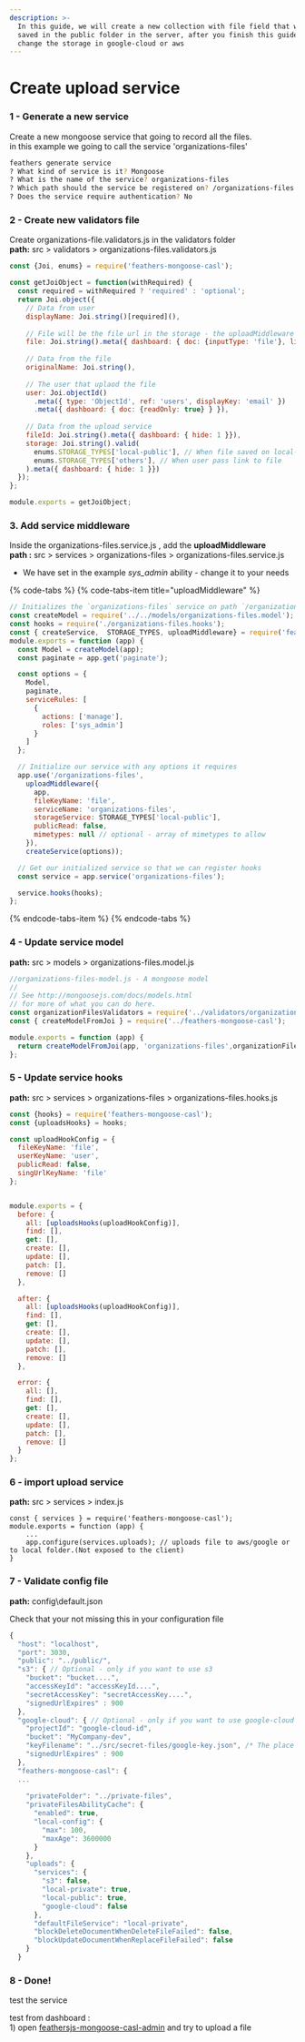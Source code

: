 ```yaml
---
description: >-
  In this guide, we will create a new collection with file field that will be
  saved in the public folder in the server, after you finish this guide you can
  change the storage in google-cloud or aws
---
```


# Create upload service

###  **1 - Generate a new service** 

Create a new mongoose service that going to record all the files.  
in this example we going to call the service 'organizations-files'

```bash
feathers generate service
? What kind of service is it? Mongoose
? What is the name of the service? organizations-files
? Which path should the service be registered on? /organizations-files
? Does the service require authentication? No
```

### 2 - Create new validators file

Create organizations-file.validators.js in the validators folder  
**path:**  src &gt; validators &gt; organizations-files.validators.js

```javascript
const {Joi, enums} = require('feathers-mongoose-casl');

const getJoiObject = function(withRequired) {
  const required = withRequired ? 'required' : 'optional';
  return Joi.object({
    // Data from user
    displayName: Joi.string()[required](),
    
    // File will be the file url in the storage - the uploadMiddleware will handle this value
    file: Joi.string().meta({ dashboard: { doc: {inputType: 'file'}, list: {type: 'link'} } }),
    
    // Data from the file
    originalName: Joi.string(),
   
    // The user that uplaod the file
    user: Joi.objectId()
      .meta({ type: 'ObjectId', ref: 'users', displayKey: 'email' })
      .meta({ dashboard: { doc: {readOnly: true} } }),
    
    // Data from the upload service
    fileId: Joi.string().meta({ dashboard: { hide: 1 }}),
    storage: Joi.string().valid(
      enums.STORAGE_TYPES['local-public'], // When file saved on local-storage
      enums.STORAGE_TYPES['others'], // When user pass link to file
    ).meta({ dashboard: { hide: 1 }})
  });
};

module.exports = getJoiObject;
```

### 3. Add service m**iddleware** 

Inside the  organizations-files.service.js , add the **uploadMiddleware   
path :** src &gt; services &gt; organizations-files &gt; organizations-files.service.js

* We have set in the example _sys\_admin_ ability - change it to your needs

{% code-tabs %}
{% code-tabs-item title="uploadMiddleware" %}
```javascript
// Initializes the `organizations-files` service on path `/organizations-files`
const createModel = require('../../models/organizations-files.model');
const hooks = require('./organizations-files.hooks');
const { createService,  STORAGE_TYPES, uploadMiddleware} = require('feathers-mongoose-casl');
module.exports = function (app) {
  const Model = createModel(app);
  const paginate = app.get('paginate');

  const options = {
    Model,
    paginate,
    serviceRules: [
      {
        actions: ['manage'],
        roles: ['sys_admin']
      }
    ]
  };

  // Initialize our service with any options it requires
  app.use('/organizations-files',
    uploadMiddleware({
      app,
      fileKeyName: 'file',
      serviceName: 'organizations-files',
      storageService: STORAGE_TYPES['local-public'],
      publicRead: false,
      mimetypes: null // optional - array of mimetypes to allow
    }),
    createService(options));

  // Get our initialized service so that we can register hooks
  const service = app.service('organizations-files');

  service.hooks(hooks);
};

```
{% endcode-tabs-item %}
{% endcode-tabs %}

### 4 - Update service model

**path:** src &gt; models &gt; organizations-files.model.js

```javascript
//organizations-files-model.js - A mongoose model
// 
// See http://mongoosejs.com/docs/models.html
// for more of what you can do here.
const organizationFilesValidators = require('../validators/organizations-files.validators');
const { createModelFromJoi } = require('../feathers-mongoose-casl');

module.exports = function (app) {
  return createModelFromJoi(app, 'organizations-files',organizationFilesValidators);
};

```

### 5 - Update  service hooks

**path:** src &gt; services &gt; organizations-files &gt; organizations-files.hooks.js

```javascript
const {hooks} = require('feathers-mongoose-casl');
const {uploadsHooks} = hooks;

const uploadHookConfig = {
  fileKeyName: 'file',
  userKeyName: 'user',
  publicRead: false,
  singUrlKeyName: 'file'
};


module.exports = {
  before: {
    all: [uploadsHooks(uploadHookConfig)],
    find: [],
    get: [],
    create: [],
    update: [],
    patch: [],
    remove: []
  },

  after: {
    all: [uploadsHooks(uploadHookConfig)],
    find: [],
    get: [],
    create: [],
    update: [],
    patch: [],
    remove: []
  },

  error: {
    all: [],
    find: [],
    get: [],
    create: [],
    update: [],
    patch: [],
    remove: []
  }
};
```

### 6 - import upload service

**path:** src &gt; services &gt; index.js

```text
const { services } = require('feathers-mongoose-casl');
module.exports = function (app) {
    ...
    app.configure(services.uploads); // uploads file to aws/google or to local folder.(Not exposed to the client)
}
```

### 7 - Validate config file

**path:** config\default.json

Check that your not missing this in your configuration file

```javascript
{
  "host": "localhost",
  "port": 3030,
  "public": "../public/",
  "s3": { // Optional - only if you want to use s3
    "bucket": "bucket....",
    "accessKeyId": "accessKeyId....",
    "secretAccessKey": "secretAccessKey....",
    "signedUrlExpires" : 900
  },
  "google-cloud": { // Optional - only if you want to use google-cloud
    "projectId": "google-cloud-id",
    "bucket": "MyCompany-dev",
    "keyFilename": "../src/secret-files/google-key.json", /* The place you save your google json file*/
    "signedUrlExpires" : 900
  },
  "feathers-mongoose-casl": {
  ...
  
    "privateFolder": "../private-files",
    "privateFilesAbilityCache": {
      "enabled": true,
      "local-config": {
        "max": 100,
        "maxAge": 3600000
      }
    },
    "uploads": {
      "services": {
        "s3": false,
        "local-private": true,
        "local-public": true,
        "google-cloud": false
      },
      "defaultFileService": "local-private",
      "blockDeleteDocumentWhenDeleteFileFailed": false,
      "blockUpdateDocumentWhenReplaceFileFailed": false
    }
  }
```

### 8 - Done!

test the service

test from dashboard :  
1\) open [feathersjs-mongoose-casl-admin](../../start-new-project-1/install-feathers-mongoose-casl.md) and try to upload a file

